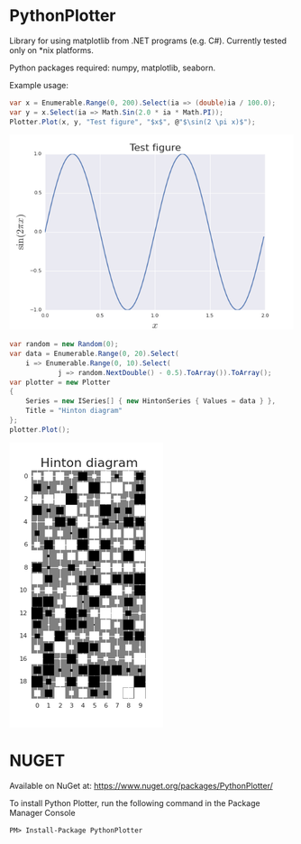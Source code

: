 # PythonPlotter
Library for using matplotlib from .NET programs (e.g. C#). Currently tested only on *nix platforms.

Python packages required: numpy, matplotlib, seaborn.

Example usage:

```C#
var x = Enumerable.Range(0, 200).Select(ia => (double)ia / 100.0);
var y = x.Select(ia => Math.Sin(2.0 * ia * Math.PI));
Plotter.Plot(x, y, "Test figure", "$x$", @"$\sin(2 \pi x)$");
```

![line plot](https://github.com/IRC-SPHERE/PythonPlotter/blob/master/images/test_figure.png "Line plot")

```C#
var random = new Random(0);
var data = Enumerable.Range(0, 20).Select(
	i => Enumerable.Range(0, 10).Select(
            j => random.NextDouble() - 0.5).ToArray()).ToArray();
var plotter = new Plotter
{
    Series = new ISeries[] { new HintonSeries { Values = data } },
    Title = "Hinton diagram"
};
plotter.Plot();
```

![hinton diagram](https://github.com/IRC-SPHERE/PythonPlotter/blob/master/images/hinton.png "Hinton diagram")

# NUGET
Available on NuGet at: 
https://www.nuget.org/packages/PythonPlotter/

To install Python Plotter, run the following command in the Package Manager Console

    PM> Install-Package PythonPlotter
